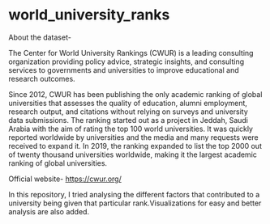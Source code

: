 # world_university_ranks

About the dataset-

The Center for World University Rankings (CWUR) is a leading consulting organization providing policy advice, strategic insights, and consulting services to governments and universities to improve educational and research outcomes.

Since 2012, CWUR has been publishing the only academic ranking of global universities that assesses the quality of education, alumni employment, research output, and citations without relying on surveys and university data submissions. The ranking started out as a project in Jeddah, Saudi Arabia with the aim of rating the top 100 world universities. It was quickly reported worldwide by universities and the media and many requests were received to expand it. In 2019, the ranking expanded to list the top 2000 out of twenty thousand universities worldwide, making it the largest academic ranking of global universities. 

Official website-  https://cwur.org/

In this repository, I tried analysing the different factors that contributed to a university being given that particular rank.Visualizations for easy and better analysis are also added.
